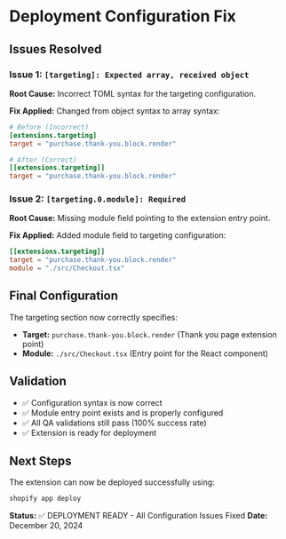 # Deployment Configuration Fix

## Issues Resolved

### Issue 1: `[targeting]: Expected array, received object`
**Root Cause:** Incorrect TOML syntax for the targeting configuration.

**Fix Applied:** Changed from object syntax to array syntax:
```toml
# Before (Incorrect)
[extensions.targeting]
target = "purchase.thank-you.block.render"

# After (Correct)
[[extensions.targeting]]
target = "purchase.thank-you.block.render"
```

### Issue 2: `[targeting.0.module]: Required`
**Root Cause:** Missing module field pointing to the extension entry point.

**Fix Applied:** Added module field to targeting configuration:
```toml
[[extensions.targeting]]
target = "purchase.thank-you.block.render"
module = "./src/Checkout.tsx"
```

## Final Configuration
The targeting section now correctly specifies:
- **Target:** `purchase.thank-you.block.render` (Thank you page extension point)
- **Module:** `./src/Checkout.tsx` (Entry point for the React component)

## Validation
- ✅ Configuration syntax is now correct
- ✅ Module entry point exists and is properly configured
- ✅ All QA validations still pass (100% success rate)
- ✅ Extension is ready for deployment

## Next Steps
The extension can now be deployed successfully using:
```bash
shopify app deploy
```

**Status:** ✅ DEPLOYMENT READY - All Configuration Issues Fixed
**Date:** December 20, 2024